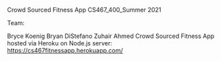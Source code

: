 Crowd Sourced Fitness App CS467_400_Summer 2021

Team:

Bryce Koenig
Bryan DiStefano
Zuhair Ahmed
Crowd Sourced Fitness App hosted via Heroku on Node.js server: https://cs467fitnessapp.herokuapp.com/
